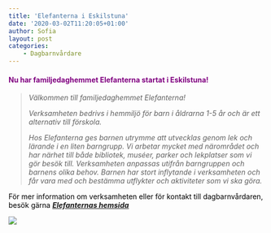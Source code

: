 ```yaml
---
title: 'Elefanterna i Eskilstuna'
date: '2020-03-02T11:20:05+01:00'
author: Sofia
layout: post
categories:
    - Dagbarnvårdare
---
```


#### <span style="color: #3366ff">**<span style="color: #800080">Nu har familjedaghemmet Elefanterna startat i Eskilstuna! </span>**</span>

> *Välkommen till familjedaghemmet Elefanterna!*
> 
> *Verksamheten bedrivs i hemmiljö för barn i åldrarna 1-5 år och är ett alternativ till förskola.*
> 
> *Hos Elefanterna ges barnen utrymme att utvecklas genom lek och lärande i en liten barngrupp. Vi arbetar mycket med närområdet och har närhet till både bibliotek, muséer, parker och lekplatser som vi gör besök till. Verksamheten anpassas utifrån barngruppen och barnens olika behov. Barnen har stort inflytande i verksamheten och får vara med och bestämma utflykter och aktiviteter som vi ska göra.*

<span style="color: #000000">För mer information om verksamheten eller för kontakt till dagbarnvårdaren, besök gärna <span style="color: #800080">***[Elefanternas hemsida](http://elefanterna.xn--dagbarnvrdare-wfb.se/)*** </span></span>

![](https://www.cforetaget.se/wp-content/uploads/2020/03/9bbc85138594ddabb0829f45b1b86258.jpg)